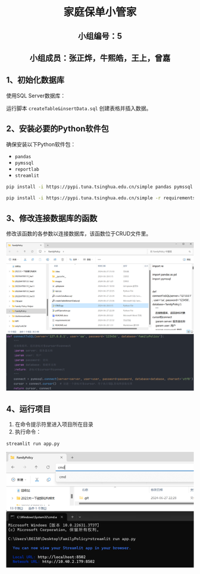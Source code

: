 <h1 style="text-align: center;">家庭保单小管家</h1>

<h2 style="text-align: center;">小组编号：5</h2>

<h2 style="text-align: center;">小组成员：张正烨，牛熙皓，王上，曾嘉</h2>



## 1、初始化数据库

使用SQL Server数据库：

运行脚本 `createTable&insertData.sql` 创建表格并插入数据。

## 2、安装必要的Python软件包

确保安装以下Python软件包：
- `pandas`
- `pymssql`
- `reportlab`
- `streamlit`
```sh
pip install -i https://pypi.tuna.tsinghua.edu.cn/simple pandas pymssql reportlab streamlit
```
```sh
pip install -i https://pypi.tuna.tsinghua.edu.cn/simple -r requirements.txt
```

## 3、修改连接数据库的函数

修改该函数的各参数以连接数据库，该函数位于CRUD文件里。
<div style="text-align: center;">
    <img src="./images/CRUD.png" alt="家庭保单小管家" />
</div>
<div style="text-align: center;">
    <img src="./images/connectToSQL.png" alt="家庭保单小管家" />
</div>

## 4、运行项目

1. 在命令提示符里进入项目所在目录
2. 执行命令：
```sh
streamlit run app.py
```
<div style="text-align: center;">
    <img src="./images/cmd.png" alt="家庭保单小管家" />
</div>